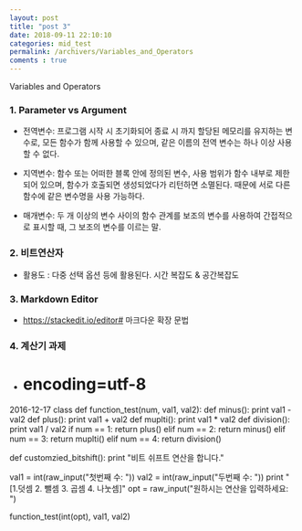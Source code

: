 ```yaml
---
layout: post
title: "post 3"
date: 2018-09-11 22:10:10
categories: mid_test
permalink: /archivers/Variables_and_Operators
coments : true
---
```


Variables and Operators

### 1. Parameter vs Argument
  - 전역변수: 프로그램 시작 시 초기화되어 종료 시 까지 할당된 메모리를 유지하는 변수로, 
    모든 함수가 함께 사용할 수 있으며, 같은 이름의 전역 변수는 하나 이상 사용할 수 없다.

  - 지역변수: 함수 또는 어떠한 블록 안에 정의된 변수, 사용 범위가 함수 내부로 제한되어 있으며, 
    함수가 호출되면 생성되었다가 리턴하면 소멸된다. 때문에 서로 다른 함수에 같은 변수명을 사용 가능하다. 
  
  - 매개변수:  두 개 이상의 변수 사이의 함수 관계를 보조의 변수를 사용하여 간접적으로 표시할 때, 그 보조의 변수를 이르는 말. 

   
### 2. 비트연산자
  - 활용도 : 다중 선택 옵션 등에 활용된다. 
    시간 복잡도 & 공간복잡도  

### 3. Markdown Editor
  - https://stackedit.io/editor# 마크다운 확장 문법

### 4. 계산기 과제
  - # encoding=utf-8
2016-12-17 class
def function_test(num, val1, val2):
    def minus():
        print val1 - val2
    def plus():
        print val1 + val2
    def muplti():
        print val1 * val2
    def division():
        print val1 / val2
    if num == 1:
        return plus()
    elif num == 2:
        return minus()
    elif num == 3:
        return muplti()
    elif num == 4:
        return division()

def customzied_bitshift():
    print "비트 쉬프트 연산을 합니다."


val1 = int(raw_input("첫번째 수: "))
val2 = int(raw_input("두번째 수: "))
print "[1.덧셈 2. 뺄셈 3. 곱셈 4. 나눗셈]"
opt = raw_input("원하시는 연산을 입력하세요: ")

function_test(int(opt), val1, val2)
